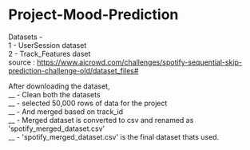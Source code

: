 # Project-Mood-Prediction<br />
Datasets - <br />
    1 - UserSession dataset<br />
    2 - Track_Features daset<br />
    source : https://www.aicrowd.com/challenges/spotify-sequential-skip-prediction-challenge-old/dataset_files#<br />

After downloading the dataset,<br />
 __   - Clean both the datasets<br />
 __   - selected 50,000 rows of data for the project<br />
 __   - And merged based on track_id<br />
 __   - Merged dataset is converted to csv and renamed as 'spotify_merged_dataset.csv'<br />
 __   - 'spotify_merged_dataset.csv' is the final dataset thats used.<br />
